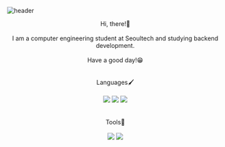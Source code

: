 ![header](https://capsule-render.vercel.app/api?type=rounded&color=timeGradient&text=Welcome%20to%20uykm%20-%20GitHub!&fontSize=40&height=180)
<br>

<div align=center>Hi, there!👋</div> <br>
<div align=center>I am a computer engineering student at Seoultech and studying backend development.</div> <br>
<div align=center>Have a good day!😁</div> <br>

<br>

<div align=center>Languages🖌️</div>
<br>
<div align=center>
<img src="https://img.shields.io/badge/java-F05032?style=for-the-badge&logo=java&logoColor=white"> 
<img src="https://img.shields.io/badge/python-3776AB?style=for-the-badge&logo=python&logoColor=white">
<img src="https://img.shields.io/badge/c++-00599C?style=for-the-badge&logo=cplusplus&logoColor=white">
</div>

<br>
<br>

<div align=center>Tools🎨</div>
<br>
<div align=center> 
  <img src="https://img.shields.io/badge/spring-6DB33F?style=for-the-badge&logo=spring&logoColor=white">
  <img src="https://img.shields.io/badge/spring boot-6DB33F?style=for-the-badge&logo=springboot&logoColor=white">
</div>
